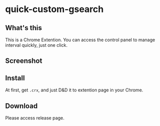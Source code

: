 # quick-custom-gsearch

## What's this

This is a Chrome Extention.
You can access the control panel to manage interval quickly, just one click.

## Screenshot

[]("./capture.png")

## Install

At first, get `.crx`, and just D&D it to extention page in your Chrome.

## Download

Please access release page.
